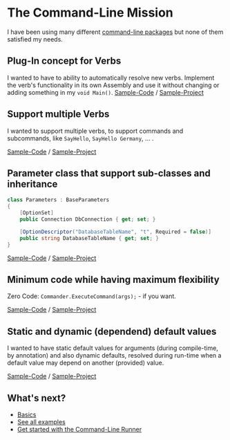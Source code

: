 # The Command-Line Mission

I have been using many different [command-line packages](competition.md) but none of them satisfied my needs.

## Plug-In concept for Verbs

I wanted to have to ability to automatically resolve new verbs. Implement the verb's functionality in its own Assembly and use it without changing or adding something in my `void Main()`. [Sample-Code](https://github.com/msc4266/CLArgs/tree/master/samples/Sample01.SimpleAsThat/Program.cs) / [Sample-Project](https://github.com/msc4266/CLArgs/tree/master/samples/Sample01.SimpleAsThat)

## Support multiple Verbs

I wanted to support multiple verbs, to support commands and subcommands, like `SayHello`, `SayHello Germany`, ... .

[Sample-Code](https://github.com/msc4266/CLArgs/tree/master/samples/Sample02.Verbs/Program.cs) / [Sample-Project](https://github.com/msc4266/CLArgs/tree/master/samples/Sample02.Verbs)

## Parameter class that support sub-classes and inheritance

```csharp
class Parameters : BaseParameters
{
    [OptionSet]
    public Connection DbConnection { get; set; }

    [OptionDescriptor("DatabaseTableName", "t", Required = false)]
    public string DatabaseTableName { get; set; }
}
```

[Sample-Code](https://github.com/msc4266/CLArgs/tree/master/samples/Sample03.Options/Program.cs) / [Sample-Project](https://github.com/msc4266/CLArgs/tree/master/samples/Sample03.Options)

## Minimum code while having maximum flexibility

Zero Code: `Commander.ExecuteCommand(args);` - if you want.

[Sample-Code](https://github.com/msc4266/CLArgs/tree/master/samples/Sample01.SimpleAsThat/Program.cs) / [Sample-Project](https://github.com/msc4266/CLArgs/tree/master/samples/Sample01.SimpleAsThat)

## Static and dynamic \(dependend\) default values

I wanted to have static default values for arguments \(during compile-time, by annotation\) and also dynamic defaults, resolved during run-time when a default value may depend on another \(provided\) value.

[Sample-Code](https://github.com/msc4266/CLArgs/tree/master/samples/Sample04.DynamicDefault/Program.cs) / [Sample-Project](https://github.com/msc4266/CLArgs/tree/master/samples/Sample04.DynamicDefault)

## What's next?

* [Basics](basics.md)
* [See all examples](https://github.com/msc4266/CLArgs/tree/master/samples/)
* [Get started with the Command-Line Runner](https://github.com/msc4266/CLArgs/tree/master/CommandRunner)

